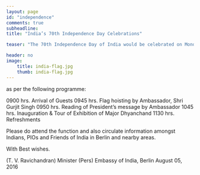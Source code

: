 ```yaml
---
layout: page
id: "independence"
comments: true
subheadline:
title: "India’s 70th Independence Day Celebrations"

teaser: "The 70th Independence Day of India would be celebrated on Monday, August 15, 2016 at the Embassy of India, Tiergarternstr. 17, 10785 Berlin,"

header: no
image:
    title: india-flag.jpg
    thumb: india-flag.jpg
---
```


as per the following programme:

0900 hrs.    Arrival of Guests
0945 hrs.    Flag hoisting by Ambassador, Shri Gurjit Singh
0950 hrs.    Reading of President’s message by Ambassador
1045 hrs.    Inauguration & Tour of Exhibition of Major Dhyanchand
1130 hrs.    Refreshments

Please do attend the function and also circulate information amongst Indians, PIOs and Friends of India in Berlin and nearby areas.

With Best wishes.

(T. V. Ravichandran)
Minister (Pers)
Embassy of India, Berlin
August 05, 2016